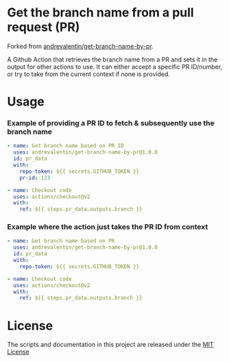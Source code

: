 # Get the branch name from a pull request (PR)

Forked from [andrevalentin/get-branch-name-by-pr](https://github.com/andrevalentin/get-branch-name-by-pr).

A Github Action that retrieves the branch name from a PR and sets it in the output for other actions to use.
It can either accept a specific PR ID/number, or try to take from the current context if none is provided.

# Usage

### Example of providing a PR ID to fetch & subsequently use the branch name
```yaml
- name: Get branch name based on PR ID
  uses: andrevalentin/get-branch-name-by-pr@1.0.0
  id: pr_data
  with:
    repo-token: ${{ secrets.GITHUB_TOKEN }}
    pr-id: 123

- name: Checkout code
  uses: actions/checkout@v2
  with:
    ref: ${{ steps.pr_data.outputs.branch }}
```

### Example where the action just takes the PR ID from context
```yaml
- name: Get branch name based on PR
  uses: andrevalentin/get-branch-name-by-pr@1.0.0
  id: pr_data
  with:
    repo-token: ${{ secrets.GITHUB_TOKEN }}

- name: Checkout code
  uses: actions/checkout@v2
  with:
    ref: ${{ steps.pr_data.outputs.branch }}
```

# License

The scripts and documentation in this project are released under the [MIT License](LICENSE)
